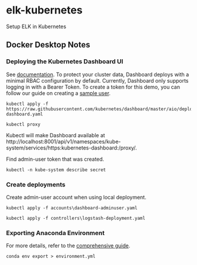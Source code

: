 # elk-kubernetes
Setup ELK in Kubernetes

## Docker Desktop Notes

### Deploying the Kubernetes Dashboard UI 
See [documentation](https://kubernetes.io/docs/tasks/access-application-cluster/web-ui-dashboard/). To protect your cluster data, Dashboard deploys with a minimal RBAC configuration by default. Currently, Dashboard only supports logging in with a Bearer Token. To create a token for this demo, you can follow our guide on creating a [sample user](https://github.com/kubernetes/dashboard/wiki/Creating-sample-user).
```
kubectl apply -f https://raw.githubusercontent.com/kubernetes/dashboard/master/aio/deploy/recommended/kubernetes-dashboard.yaml
```
```
kubectl proxy
```
Kubectl will make Dashboard available at http://localhost:8001/api/v1/namespaces/kube-system/services/https:kubernetes-dashboard:/proxy/.

Find admin-user token that was created.
```
kubectl -n kube-system describe secret 
```
### Create deployments
Create admin-user account when using local deployment.
```
kubectl apply -f accounts\dashboard-adminuser.yaml
```
```
kubectl apply -f controllers\logstash-deployment.yaml
```
### Exporting Anaconda Environment
For more details, refer to the [comprehensive guide](https://conda.io/projects/conda/en/latest/user-guide/tasks/manage-environments.html?highlight=environment).
```
conda env export > environment.yml
```
